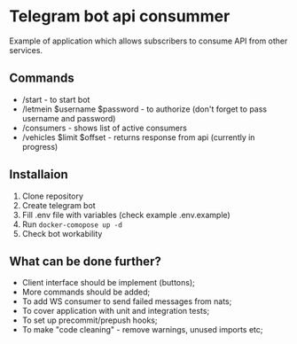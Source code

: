 # Telegram bot api consummer

Example of application which allows subscribers to consume API from other services.

## Commands
- /start - to start bot
- /letmein $username $password - to authorize (don't forget to pass username and password)
- /consumers - shows list of active consumers
- /vehicles $limit $offset - returns response from api (currently in progress)

## Installaion

1. Clone repository
2. Create telegram bot
3. Fill .env file with variables (check example .env.example)
4. Run ```docker-comopose up -d```
5. Check bot workability


## What can be done further?
- Client interface should be implement (buttons);
- More commands should be added;
- To add WS consumer to send failed messages from nats;
- To cover application with unit and integration tests;
- To set up precommit/prepush hooks;
- To make "code cleaning" - remove warnings, unused imports etc;
